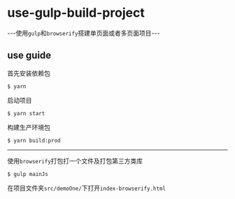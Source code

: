 # use-gulp-build-project

---使用`gulp`和`browserify`搭建单页面或者多页面项目---

## use guide

首先安装依赖包
```
$ yarn
```

启动项目
```
$ yarn start
```

构建生产环境包
```
$ yarn build:prod
```
-----------------------------------
使用`browserify`打包打一个文件及打包第三方类库
```
$ gulp mainJs
```

在项目文件夹`src/demoOne/`下打开`index-browserify.html`
